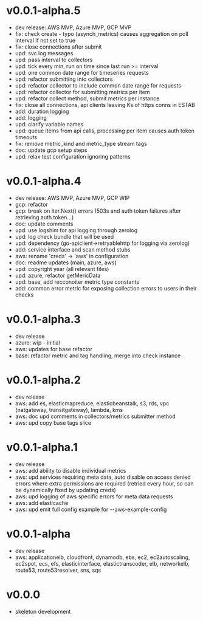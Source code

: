 # v0.0.1-alpha.5

* dev release: AWS MVP, Azure MVP, GCP MVP
* fix: check create - typo (asynch_metrics) causes aggregation on poll interval if not set to true
* fix: close connections after submit
* upd: svc log messages
* upd: pass interval to collectors
* upd: tick every min, run on time since last run >= interval
* upd: one common date range for timeseries requests
* upd: refactor submitting into collectors
* upd: refactor collector to include common date range for requests
* upd: refactor collector for submitting metrics per item
* upd: refactor collect method, submit metrics per instance
* fix: close all connections, api clients leaving Ks of https conns in ESTAB
* add: duration logging
* add: logging
* upd: clarify variable names
* upd: queue items from api calls, processing per item causes auth token timeouts
* fix: remove metric_kind and metric_type stream tags
* doc: update gcp setup steps
* upd: relax test configuration ignoring patterns

# v0.0.1-alpha.4

* dev release: AWS MVP, Azure MVP, GCP WIP
* gcp: refactor
* gcp: break on iter.Next() errors (503s and auth token failures after retrieving auth token...)
* doc: update comments
* upd: use logshim for api logging through zerolog
* upd: log check bundle that will be used
* upd: dependency (go-apiclient->retryablehttp for logging via zerolog)
* add: service interface and scan method stubs
* aws: rename 'creds' -> 'aws' in configuration
* doc: readme updates (main, azure, aws)
* upd: copyright year (all relevant files)
* upd: azure, refactor getMericData
* upd: base, add recconoiter metric type constants
* add: common error metric for exposing collection errors to users in their checks

# v0.0.1-alpha.3

* dev release
* azure: wip - initial
* aws: updates for base refactor
* base: refactor metric and tag handling, merge into check instance

# v0.0.1-alpha.2

* dev release
* aws: add es, elasticmapreduce, elasticbeanstalk, s3, rds, vpc (natgateway, transitgateway), lambda, kms
* aws: doc upd comments in collectors/metrics submitter method
* aws: upd copy base tags slice

# v0.0.1-alpha.1

* dev release
* aws: add ability to disable individual metrics
* aws: upd services requiring meta data, auto disable on access denied errors where extra permissions are required (retried every hour, so can be dynamically fixed by updating creds)
* aws: upd logging of aws specific errors for meta data requests
* aws: add elasticache
* aws: upd emit full config example for --aws-example-config

# v0.0.1-alpha

* dev release
* aws: applicationelb, cloudfront, dynamodb, ebs, ec2, ec2autoscaling, ec2spot, ecs, efs, elasticinterface, elastictranscoder, elb, networkelb, route53, route53resolver, sns, sqs

# v0.0.0

* skeleton development
